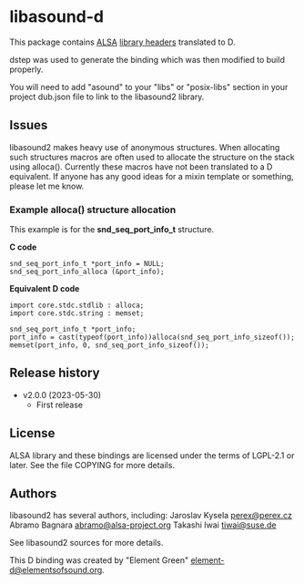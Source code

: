 # libasound-d

This package contains [ALSA](http://www.alsa-project.org/main/index.php/Main_Page)
[library headers](http://www.alsa-project.org/main/index.php/ALSA_Library_API)
translated to D.

dstep was used to generate the binding which was then modified to build properly.

You will need to add "asound" to your "libs" or "posix-libs" section in your project
dub.json file to link to the libasound2 library.

## Issues

libasound2 makes heavy use of anonymous structures. When allocating such structures
macros are often used to allocate the structure on the stack using alloca(). Currently
these macros have not been translated to a D equivalent. If anyone has any good ideas
for a mixin template or something, please let me know.

### Example alloca() structure allocation

This example is for the **snd_seq_port_info_t** structure.

**C code**
```
snd_seq_port_info_t *port_info = NULL;
snd_seq_port_info_alloca (&port_info);
```

**Equivalent D code**
```
import core.stdc.stdlib : alloca;
import core.stdc.string : memset;

snd_seq_port_info_t *port_info;
port_info = cast(typeof(port_info))alloca(snd_seq_port_info_sizeof());
memset(port_info, 0, snd_seq_port_info_sizeof());
```

## Release history

- v2.0.0 (2023-05-30)
  - First release

## License

ALSA library and these bindings are licensed under the terms of LGPL-2.1 or later.
See the file COPYING for more details.

## Authors

libasound2 has several authors, including:
Jaroslav Kysela <perex@perex.cz>
Abramo Bagnara <abramo@alsa-project.org>
Takashi Iwai <tiwai@suse.de>

See libasound2 sources for more details.

This D binding was created by "Element Green" <element-d@elementsofsound.org>.
